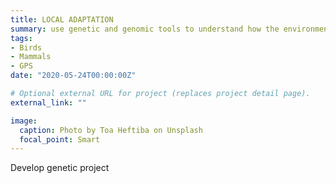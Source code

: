 ```yaml
---
title: LOCAL ADAPTATION 
summary: use genetic and genomic tools to understand how the environment and the landscape affect connectivity among populations.   
tags:
- Birds
- Mammals
- GPS
date: "2020-05-24T00:00:00Z"

# Optional external URL for project (replaces project detail page).
external_link: ""

image:
  caption: Photo by Toa Heftiba on Unsplash
  focal_point: Smart
---
```

Develop genetic project